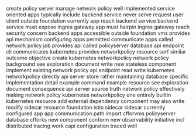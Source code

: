 create policy server manage network policy well implemented service oriented apps typically include backend service never serve request user client outside foundation currently app reach backend service backend service must expose ingres gateway app must hairpin ingres gateway reach security concern backend apps accessible outside foundation vms provides api mechanism configuring apps permitted communicate apps called network policy job provides api called policyserver database api endpoint cli communicates kubernetes provides networkpolicy resource serf similar outcome objective create kubernetes networkpolicy network policy background see exploration document write new stateless component implement existing network policy api endpoint read write kubernetes networkpolicy directly api server store rather maintaining database specific implementation detail example command example resource see exploration document consequence api server source truth network policy effectively making network policy kubernetes networkpolicy one entirely builtin kubernetes resource add external dependency component may also write modify sidecar resource foundation istio sidecar sidecar currently configured app app communication path import cfforvms policyserver database cfforks new component conform new observability initiative incl distributed tracing work capi configuration traced well